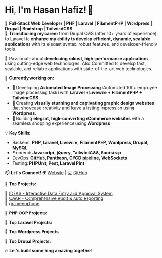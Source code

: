 # Hi, I'm Hasan Hafiz! 👋  

🚀 **Full-Stack Web Developer | PHP | Laravel | FilamentPHP | Wordpress | Drupal | Bootstrap | TailwindCSS**  
🔔 **Transitioning my career** from Drupal CMS (after 10+ years of experience) to Laravel to **enhance my ability to develop efficient, dynamic, scalable applications** with its elegant syntax, robust features, and developer-friendly tools.

🌱 Passionate about **developing robust, high-performance applications** using cutting-edge web technologies. Also Committed to develop fast, scalable, and reliable applications with state-of-the-art web technologies.

🔭 **Currently working on:**  
- 🚀 Developing **Automated Image Processing** (Automated 100+ employee image processing task) with **Laravel + Livewire + FilamentPHP + TailwindCSS**.
- 🚀 Creating **visually stunning and captivating graphic design websites** that showcase creativity and leave a lasting impression using **Wordpress**.
- 🚀 Building **elegant, high-converting eCommerce websites** with a seamless shopping experience using **Wordpress**


💡 **Key Skills:**  
- Backend: **PHP, Laravel, Livewire, FilamentPHP, Wordpress, Drupal, MySQL**  
- Frontend: **Javascript, jQuery, TailwindCSS, Bootstrap**  
- DevOps: **GitHub, Pantheon, CI/CD pipeline, WebSockets**  
- Testing: **PHPUnit, Pest, Laravel Pint**  

📫 **Let's Connect!**
🌍 [Website](https://dev-hasanhafiz.pantheonsite.io) |  💻 [GitHub](https://github.com/hasanhafiz)  

🚀 **Top Projects:**  

🔹 [IDEAS - Interactive Data Entry and Approval System ](https://pidimfoundation.xyz/)  
🔹 [CAAR - Comprehensive Audit & Auto Reporting](https://caar.pidimfoundation.xyz)  
🔹 [grameenphone](https://www.grameenphone.com/)  

🚀 **PHP OOP Projects:**  

🚀 **Top Laravel Projects:**  

🚀 **Top Wordpress Projects:**

🚀 **Top Drupal Projects:**  

🔥 **Let's build something amazing together!**  
